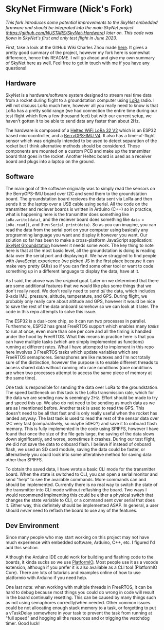 # SkyNet Firmware (Nick's Fork)
*This fork introduces some potential improvements to the SkyNet embedded firmware
and should be integrated into the main SkyNet project (https://github.com/NUSTARS/SkyNet-Hardware)
later on. This code was flown in SkyNet's first and only test flight in June 2023.*

First, take a look at the GitHub Wiki Charles Zhou made [here](https://github.com/NUSTARS/SkyNet/wiki).
It gives a pretty good summary of the project, however my fork here is somewhat difference, hence 
this README. I will go ahead and give my own summary of SkyNet here as well. Feel free to get in 
touch with me if you have any questions!

## Hardware
SkyNet is a hardware/software system designed to stream real time data from a rocket during flight
to a groundstation computer using [LoRa](https://en.wikipedia.org/wiki/LoRa) radio. I will not
discuss LoRa much here, however all you really need to know is that LoRa has a pretty solid range
(we had connection the entire time during our test flight which flew a few thousand feet) but with
our current setup, we haven't gotten it to be able to send data any faster than about 2Hz.

The hardware is composed of a [Heltec WiFi LoRa 32 V2](https://heltec.org/project/wifi-lora-32/)
which is an ESP32 based microcontroller, and a [BerryGPS-IMU V4](https://ozzmaker.com/product/berrygps-imu/).
It also has a time-of-flight sensor which was originally intended to be used to detect separation
of the rocket but I think alternative methods should be considered. These components are mounted on a
custom PCB and make up the transmitter board that goes in the rocket. Another Heltec board is used as
a receiver board and plugs into a laptop on the ground.

## Software
The main goal of the software originally was to simply read the sensors on the BerryGPS-IMU board
over I2C and send them to the groundstation board. The groundstation board recieves the data sent
via LoRa and then sends it to the laptop over a USB cable using serial. All the code on the
transmitter and reciever boards is written in Arduino (C++) so in practice, what is happening 
here is the transmitter does something like `LoRa.write(data)`, and the reciever board does
something like `data = LoRa.read()`, and then `Serial.print(data)`. So as you can imagine,
you can read the data from the serial port on your computer using basically any programming
language you want and display it however you want. Our solution so far has been to make a 
cross-platform JavaScript application: [SkyNet Groundstation](https://github.com/NUSTARS/SkyNet/)
however it needs some work. The key thing to note here is that at the most basic level, all the 
groundstation is doing is reading data over the serial port and displaying it. We have struggled
to find people with JavaScript experience (we picked JS in the first place because it can make
very pretty GUIs) so if you can find some other tool or want to code something up in a different
language to display the data, have at it.

As I said, the above was the *original* goal. Later on we determined that there are some additional
features that we would like plus some things that we don't really need. We don't really need to
send *all* the data, which includes 9-axis IMU, pressure, altitude, temperature, and GPS.
During flight, we probably only really care about altitude and GPS, however it would be nice
to save the rest of the data onboard somehow so we can look at it later. The code in this repo
attempts to solve this issue.

The ESP32 is a dual-core chip, so it can run two processes in parallel. Furthermore, ESP32
has great FreeRTOS support which enables many *tasks* to run at once, even more than one per core
and all the timing is handled under the hood by FreeRTOS. What this means in practice here is that
you can have mulitple tasks (which are simply implemented as functions) running at different
rates. What I have attempted to implement in this repo here involves 3 FreeRTOS tasks which
update variables which are FreeRTOS semaphores. Semaphores are like mutexes
and I'm not totally sure of the distinction, however the purpose is to enable different 
threads to access shared data without running into race conditions (race conditions are 
when two processes attempt to access the same piece of memory at the same time). 

One task is responsible for sending the data over LoRa to the groundstation. The speed bottleneck
on this task is the LoRa transmission rate, which for the data we are sending now is seemingly 2Hz. 
Effort should be made to try and speed this up. We also do not need to be sending as much data
as we are as I mentioned before. Another task is used to read the GPS. This doesn't need to be
all that fast and is only really useful when the rocket has landed anyway. The last task is used
to read the rest of the sensor data over I2C very fast (comparatively, so maybe 50Hz?) and save it
to onboard flash memory. This is fully implemented in the code using SPIFFS, however I have found
that once the size of the file gets large, the saving of the data slows down significantly, and
worse, sometimes it crashes. During our test flight, we did not save the data to onboard flash.
I believe if instead of onboard flash, we used an SD card module, saving the data could be faster,
or alternatively you could look into some alteratnive method for saving data other than SPIFFS.

To obtain the saved data, I have wrote a basic CLI mode for the transmitter board. When the state
is switched to CLI, you can open a serial monitor and send "help" to see the available commands.
More commands can and should be implemented. Currently there is no real way to switch the state
of the transmitter into CLI mode without reflashing the board. Two ways I would recommend
implmenting this could be either a physical switch that changes the state variable to CLI,
or a command sent over serial that does it. Either way, this definitely should be implemented
ASAP. In general, a user should *never* need to reflash the board to use any of the features.

## Dev Environment
Since many people who may start working on this project may not have much experience with 
embedded software, Arduino, C++, etc. I figured I'd add this section.

Although the Arduino IDE could work for building and flashing code to the boards, it kinda
sucks so we use [PlatformIO](https://docs.platformio.org/en/latest/what-is-platformio.html).
Most people use it as a vscode extension, although if you prefer it is also available as a 
CLI tool (PlatformIO Core). There are lots of tutorials and examples online of how to use
platformio with Arduino if you need help.

One last note: when working with multiple threads in FreeRTOS, it can be hard to debug because
most things you could do wrong in code will result in the board continually resetting. This can
be caused by many things such as not using semaphores correctly/when needed. Other common issues
could be not allocating enough stack memory to a task, or forgetting to put a vTaskDelay somewhere
in your task to prevent the task from running at "full speed" and hogging all the resources and
or trigging the watchdog timer. Good luck!


